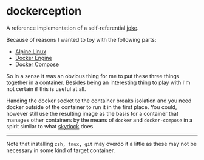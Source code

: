 # dockerception
A reference implementation of a self-referential [joke](https://xkcd.com/917/).

Because of reasons I wanted to toy with the following parts:
* [Alpine Linux](https://www.alpinelinux.org/)
* [Docker Engine](https://docs.docker.com/engine/)
* [Docker Compose](https://docs.docker.com/compose/)

So in a sense it was an obvious thing for me to put these three things together in a container.
Besides being an interesting thing to play with I'm not certain if this is useful at all.

Handing the docker socket to the container breaks isolation
and you need docker outside of the container to run it in the first place.
You could, however still use the resulting image as the basis for a container that manages
other containers by the means of `docker` and `docker-compose` in a spirit similar to what [skydock](https://github.com/crosbymichael/skydock) does.

-----

Note that installing `zsh, tmux, git` may overdo it a little as these may not be necessary in some kind of target container.
